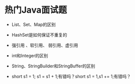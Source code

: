 # 热门Java面试题

- List、Set、Map的区别

- HashSet是如何保证不重复的

- 强引用 、软引用、 弱引用、虚引用

- int和Integer的区别

- String、StringBuilder和StringBuffer的区别

- short s1 = 1; s1 = s1 + 1;有错吗？short s1 = 1,s1 += 1;有错吗？